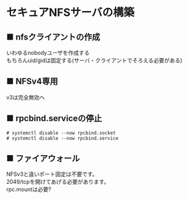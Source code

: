 # セキュアNFSサーバの構築
## ■ nfsクライアントの作成
いわゆるnobodyユーザを作成する  
もちろんuid/gidは固定する(サーバ・クライアントでそろえる必要がある)

## ■ NFSv4専用
v3は完全無効へ

## ■ rpcbind.serviceの停止
```
# systemctl disable --now rpcbind.socket
# systemctl disable --now rpcbind.service
```

## ■ ファイアウォール
NFSv3と違いポート固定は不要です。  
2049/tcpを開けてあげる必要があります。  
rpc.mountは必要?
```
```
